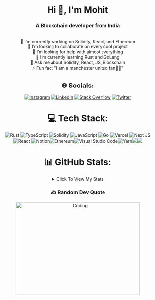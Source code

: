<div align="center">
<h1 align="center">Hi 👋, I'm Mohit</h1>
<h3 align="center">A Blockchain developer from India</h3>

<br> 🔭 I’m currently working on Solidity, React, and Ethereum
<br> 👯 I’m looking to collaborate on every cool project
<br> 🤝 I’m looking for help with almost everything
<br> 🌱 I’m currently learning Rust and GoLang
<br> 💬 Ask me about Solidity, React, JS, Blockchain
<br> ⚡ Fun fact "I am a manchester united fan🫶🏻"

</div>

<div align="center">
  
## 🌐 Socials:  
[![Instagram](https://img.shields.io/badge/Instagram-%23E4405F.svg?logo=Instagram&logoColor=white)](https://instagram.com/mohitchandel.me) [![LinkedIn](https://img.shields.io/badge/LinkedIn-%230077B5.svg?logo=linkedin&logoColor=white)](https://linkedin.com/in/mohit-chandel-b0077816a) [![Stack Overflow](https://img.shields.io/badge/-Stackoverflow-FE7A16?logo=stack-overflow&logoColor=white)](https://stackoverflow.com/users/12174711) [![Twitter](https://img.shields.io/badge/Twitter-%231DA1F2.svg?logo=Twitter&logoColor=white)](https://twitter.com/mohitchandel55) 

# 💻 Tech Stack:
![Rust](https://img.shields.io/badge/rust-%23000000.svg?style=for-the-badge&logo=rust&logoColor=white) ![TypeScript](https://img.shields.io/badge/typescript-%23007ACC.svg?style=for-the-badge&logo=typescript&logoColor=white) ![Solidity](https://img.shields.io/badge/Solidity-%23363636.svg?style=for-the-badge&logo=solidity&logoColor=white) ![JavaScript](https://img.shields.io/badge/JavaScript-F7DF1E.svg?style=for-the-badge&logo=JavaScript&logoColor=black) ![Go](https://img.shields.io/badge/go-%2300ADD8.svg?style=for-the-badge&logo=go&logoColor=white) ![Vercel](https://img.shields.io/badge/vercel-%23000000.svg?style=for-the-badge&logo=vercel&logoColor=white) ![Next JS](https://img.shields.io/badge/Next-black?style=for-the-badge&logo=next.js&logoColor=white) ![React](https://img.shields.io/badge/react-%2320232a.svg?style=for-the-badge&logo=react&logoColor=%2361DAFB) ![Notion](https://img.shields.io/badge/Notion-%23000000.svg?style=for-the-badge&logo=notion&logoColor=white)![Ethereum](https://img.shields.io/badge/Ethereum-3C3C3D?style=for-the-badge&logo=Ethereum&logoColor=white)![Visual Studio Code](https://img.shields.io/badge/Visual%20Studio%20Code-0078d7.svg?style=for-the-badge&logo=visual-studio-code&logoColor=white)![Yarn](https://img.shields.io/badge/yarn-%232C8EBB.svg?style=for-the-badge&logo=yarn&logoColor=white)![](https://img.shields.io/badge/OpenZeppelin-4E5EE4?logo=OpenZeppelin&logoColor=fff&style=for-the-badge)![](https://img.shields.io/badge/npm-CB3837.svg?style=for-the-badge&logo=npm&logoColor=white)
  
  
# 📊 GitHub Stats:

<details>
    <summary>Click To View My Stats</summary>


<div>
<img src="https://github-readme-stats.vercel.app/api?username=mohitchandel&theme=dark&hide_border=false&include_all_commits=true&count_private=true">
<img src="https://github-readme-streak-stats.herokuapp.com/?user=mohitchandel&theme=dark&hide_border=false"><br/>
</div>
  
![](https://github-readme-stats.vercel.app/api/top-langs/?username=mohitchandel&theme=dark&hide_border=false&include_all_commits=true&count_private=true&layout=compact)<br>
![]()<br>

![](https://metrics.lecoq.io/mohitchande)
![GitHub Activity Graph](https://activity-graph.herokuapp.com/graph?username=mohitchandel)  

<div>

</details>

### ✍️ Random Dev Quote

<div>


<img align="center" alt="Coding" width="400" height="300" src="https://quotes-github-readme.vercel.app/api?type=vetical&theme=radical" >

  
<div>
